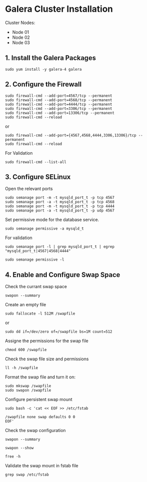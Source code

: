 # Galera Cluster Installation

Cluster Nodes:
- Node 01 
- Node 02
- Node 03

## 1. Install the Galera Packages

```
sudo yum install -y galera-4 galera
```


## 2. Configure the Firewall

```
sudo firewall-cmd --add-port=4567/tcp --permanent
sudo firewall-cmd --add-port=4568/tcp --permanent
sudo firewall-cmd --add-port=4444/tcp --permanent
sudo firewall-cmd --add-port=3306/tcp --permanent
sudo firewall-cmd --add-port=13306/tcp --permanent
sudo firewall-cmd --reload
```
or
```
sudo firewall-cmd --add-port={4567,4568,4444,3306,13306}/tcp --permanent
sudo firewall-cmd --reload
```
For Validation
```
sudo firewall-cmd --list-all
```

## 3. Configure SELinux

Open the relevant ports
```
sudo semanage port -m -t mysqld_port_t -p tcp 4567
sudo semanage port -a -t mysqld_port_t -p tcp 4568
sudo semanage port -m -t mysqld_port_t -p tcp 4444
sudo semanage port -a -t mysqld_port_t -p udp 4567
```
<!--
If get already defined error, use modify instead:
```
semanage port -m -t mysqld_port_t -p tcp 4567
semanage port -m -t mysqld_port_t -p tcp 4568
semanage port -m -t mysqld_port_t -p tcp 4444
semanage port -m -t mysqld_port_t -p udp 4567
```
-->

Set permissive mode for the database service.
```
sudo semanage permissive -a mysqld_t
```

For validation
<!-- semanage port -l | egrep "4567|4568|4444" -->
```
sudo semanage port -l | grep mysqld_port_t | egrep "mysqld_port_t|4567|4568|4444" 
```
```
sudo semanage permissive -l
```

## 4. Enable and Configure Swap Space

Check the currant swap space
```
swapon --summary
```

Create an empty file
```
sudo fallocate -l 512M /swapfile
```
or
```
sudo dd if=/dev/zero of=/swapfile bs=1M count=512
```

Assigne the permissions for the swap file
```
chmod 600 /swapfile
```

Check the swap file size and permissions
```
ll -h /swapfile
```

Format the swap file and turn it on: 
```
sudo mkswap /swapfile
sudo swapon /swapfile
```

Configure persistent swap mount
```
sudo bash -c 'cat << EOF >> /etc/fstab

/swapfile none swap defaults 0 0
EOF'
```

Check the swap configuration

```
swapon --summary

swapon --show

free -h
```

Validate the swap mount in fstab file
```
grep swap /etc/fstab
```

<!--
## 5. Configure the MariaDB for Galera Clustering

Edit the /etc/my.cnf.d/galera.cnf

```
cat << EOF >> /etc/my.cnf.d/galera.cnf
[mysqld]
datadir=/var/lib/mysql
socket=/var/lib/mysql/mysql.sock
user=mysql
binlog_format=ROW
bind-address=0.0.0.0
default_storage_engine=innodb
innodb_autoinc_lock_mode=2
innodb_flush_log_at_trx_commit=0
innodb_buffer_pool_size=122M
wsrep_provider=/usr/lib/libgalera_smm.so
wsrep_provider_options="gcache.size=300M; gcache.page_size=300M"
wsrep_cluster_name="example_cluster"
wsrep_cluster_address="gcomm://IP.node1,IP.node2,IP.node3"
wsrep_sst_method=rsync

[mysql_safe]
log-error=/var/log/mysqld.log
pid-file=/var/run/mysqld/mysqld.pid
```

```
cat << EOF > node0.cnf
[mysqld]
bind-address=10.0.1.100

[galera]
wsrep_on=ON
wsrep_provider=/usr/lib64/gatera-4/libgalera_smm.so
wsrep_cluster_name= 'galera_cluster'
wsrep_node_name= 'node0'
wsrep_cluster_address= 'gcomm://'
EOF
sudo cp node0.cnf /etc/my.cnf.d/
```
-->